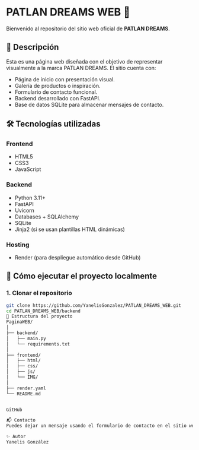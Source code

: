 # PATLAN DREAMS WEB 🌟

Bienvenido al repositorio del sitio web oficial de **PATLAN DREAMS**.

## 📌 Descripción

Esta es una página web diseñada con el objetivo de representar visualmente a la marca PATLAN DREAMS. El sitio cuenta con:

- Página de inicio con presentación visual.
- Galería de productos o inspiración.
- Formulario de contacto funcional.
- Backend desarrollado con FastAPI.
- Base de datos SQLite para almacenar mensajes de contacto.

## 🛠️ Tecnologías utilizadas

### Frontend

- HTML5
- CSS3
- JavaScript

### Backend

- Python 3.11+
- FastAPI
- Uvicorn
- Databases + SQLAlchemy
- SQLite
- Jinja2 (si se usan plantillas HTML dinámicas)

### Hosting

- Render (para despliegue automático desde GitHub)

## 🚀 Cómo ejecutar el proyecto localmente

### 1. Clonar el repositorio

```bash
git clone https://github.com/YanelisGonzalez/PATLAN_DREAMS_WEB.git
cd PATLAN_DREAMS_WEB/backend
📂 Estructura del proyecto
PaginaWEB/
│
├── backend/
│   ├── main.py
│   └── requirements.txt
│
├── frontend/
│   ├── html/
│   ├── css/
│   ├── js/
│   └── IMG/
│
├── render.yaml
└── README.md


GitHub

📬 Contacto
Puedes dejar un mensaje usando el formulario de contacto en el sitio web. Los datos se guardarán en una base de datos para su posterior gestión.

✨ Autor
Yanelis González
